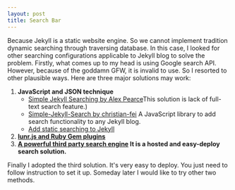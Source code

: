 ```yaml
---
layout: post
title: Search Bar
---
```


Because Jekyll is a static website engine. So we cannot implement tradition dynamic searching through traversing database. In this case, I looked for other searching configurations applicable to Jekyll blog to solve the problem. Firstly, what comes up to my head is using Google search API. However, because of the goddamn GFW, it is invalid to use. So I resorted to other plausible ways. Here are three major solutions may work:
 
 1. <strong>JavaScript and JSON technique</strong>
    * [Simple Jekyll Searching by Alex Pearce](https://alexpearce.me/2012/04/simple-jekyll-searching/)This solution is lack of full-text search feature.)
    * [Simple-Jekyll-Search by christian-fei](https://github.com/christian-fei/Simple-Jekyll-Search) A JavaScript library to add search functionality to any Jekyll blog.
    * [Add static searching to Jekyll](http://kingauthur.info/2012/12/03/the-things-about-jekyll/) 
 2. <strong>[lunr.js and Ruby Gem plugins](https://github.com/slashdotdash/jekyll-lunr-js-search) </strong>
 3. <strong>[A powerful third party search engine](https://swiftype.com/site-search) It is a hosted and easy-deploy search solution.</strong>

Finally I adopted the third solution. It's very easy to deploy. You just need to follow instruction to set it up. Someday later I would like to try other two methods.
